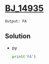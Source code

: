 # [BJ_14935](https://acmicpc.net/problem/14935)



```txt
Output: FA
```

## Solution

* py

  ```py
  print('FA')
  ```
